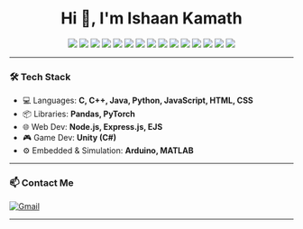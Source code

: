 <h1 align="center">Hi 👋, I'm Ishaan Kamath</h1>
<!-- <h3 align="center">Developer • Engineer • Tinkerer</h3> -->

<p align="center">
  <img src="https://img.shields.io/badge/Code-C-blue?logo=c&logoColor=white" />
  <img src="https://img.shields.io/badge/C++-00599C?logo=c%2B%2B&logoColor=white" />
  <img src="https://img.shields.io/badge/Java-007396?logo=java&logoColor=white" />
  <img src="https://img.shields.io/badge/Python-3776AB?logo=python&logoColor=white" />
  <img src="https://img.shields.io/badge/JavaScript-F7DF1E?logo=javascript&logoColor=black" />
  <img src="https://img.shields.io/badge/HTML5-E34F26?logo=html5&logoColor=white" />
  <img src="https://img.shields.io/badge/CSS3-1572B6?logo=css3&logoColor=white" />
  <img src="https://img.shields.io/badge/Pandas-150458?logo=pandas&logoColor=white" />
  <img src="https://img.shields.io/badge/PyTorch-EE4C2C?logo=pytorch&logoColor=white" />
  <img src="https://img.shields.io/badge/Express.js-000000?logo=express&logoColor=white" />
  <img src="https://img.shields.io/badge/EJS-ced4da?logo=ejs&logoColor=black" />
  <img src="https://img.shields.io/badge/Node.js-339933?logo=nodedotjs&logoColor=white" />
  <img src="https://img.shields.io/badge/Unity-000000?logo=unity&logoColor=white" />
  <img src="https://img.shields.io/badge/MATLAB-0076A8?logo=mathworks&logoColor=white" />
  <img src="https://img.shields.io/badge/Arduino-00979D?logo=arduino&logoColor=white" />
</p>

---

### 🛠️ Tech Stack
- 💻 Languages: **C, C++, Java, Python, JavaScript, HTML, CSS**
- 📦 Libraries: **Pandas, PyTorch**
- 🌐 Web Dev: **Node.js, Express.js, EJS**
- 🎮 Game Dev: **Unity (C#)**
- ⚙️ Embedded & Simulation: **Arduino, MATLAB**

---

### 📫 Contact Me

[![Gmail](https://img.shields.io/badge/Gmail-Email-red?logo=gmail&logoColor=white)](mailto:ishaankkamath@gmail.com)

---


